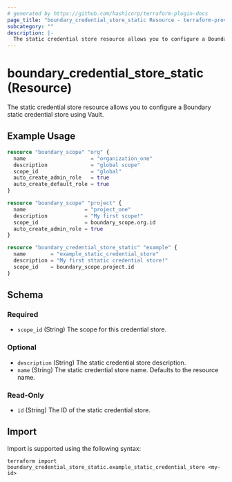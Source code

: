 ```yaml
---
# generated by https://github.com/hashicorp/terraform-plugin-docs
page_title: "boundary_credential_store_static Resource - terraform-provider-boundary"
subcategory: ""
description: |-
  The static credential store resource allows you to configure a Boundary static credential store using Vault.
---
```


# boundary_credential_store_static (Resource)

The static credential store resource allows you to configure a Boundary static credential store using Vault.

## Example Usage

```terraform
resource "boundary_scope" "org" {
  name                     = "organization_one"
  description              = "global scope"
  scope_id                 = "global"
  auto_create_admin_role   = true
  auto_create_default_role = true
}

resource "boundary_scope" "project" {
  name                   = "project_one"
  description            = "My first scope!"
  scope_id               = boundary_scope.org.id
  auto_create_admin_role = true
}

resource "boundary_credential_store_static" "example" {
  name        = "example_static_credential_store"
  description = "My first sttatic credential store!"
  scope_id    = boundary_scope.project.id
}
```

<!-- schema generated by tfplugindocs -->
## Schema

### Required

- `scope_id` (String) The scope for this credential store.

### Optional

- `description` (String) The static credential store description.
- `name` (String) The static credential store name. Defaults to the resource name.

### Read-Only

- `id` (String) The ID of the static credential store.

## Import

Import is supported using the following syntax:

```shell
terraform import boundary_credential_store_static.example_static_credential_store <my-id>
```
